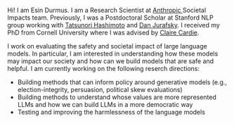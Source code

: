 Hi! I am Esin Durmus. I am a Research Scientist at <a href="https://www.anthropic.com/"> Anthropic </a> Societal Impacts team. Previously, I was a Postdoctoral Scholar at Stanford NLP group working with  <a href="https://thashim.github.io/">Tatsunori Hashimoto</a> and <a href="https://web.stanford.edu/~jurafsky/"> Dan Jurafsky</a>. I received my PhD from Cornell University where I was advised by <a href="https://www.cs.cornell.edu/home/cardie/">Claire Cardie</a>. 

I work on evaluating the safety and societal impact of large language models. In particular, I am interested in understanding how these models may impact our society and how can we build models that are safe and helpful.  I am currently working on the following reserch directions: 
<ul>
  <li> Building methods that can inform policy around generative models (e.g., election-integrity, persuasion, political skew evaluations) </li>
  <li> Building methods to understand whose values are more represented LLMs and how we can build LLMs in a more democratic way </li>
  <li> Testing and improving the harmlessness of the language models </li>
</ul>
